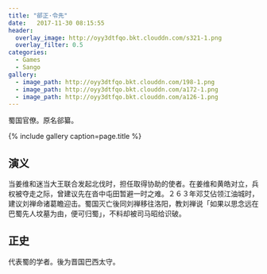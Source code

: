 ```yaml
---
title: "郤正·令先"
date:   2017-11-30 08:15:55
header:
  overlay_image: http://oyy3dtfqo.bkt.clouddn.com/s321-1.png
  overlay_filter: 0.5
categories:
  - Games
  - Sango
gallery:
  - image_path: http://oyy3dtfqo.bkt.clouddn.com/198-1.png
  - image_path: http://oyy3dtfqo.bkt.clouddn.com/a172-1.png
  - image_path: http://oyy3dtfqo.bkt.clouddn.com/a126-1.png
---
```


蜀国官僚。原名郤纂。

{% include gallery caption=page.title %}

## 演义

当姜维和迷当大王联合发起北伐时，担任取得协助的使者。在姜维和黄皓对立，兵权被夺走之际，曾建议先在沓中屯田暂避一时之难。２６３年邓艾佔领江油城时，建议刘禅命诸葛瞻迎击。蜀国灭亡後同刘禅移往洛阳，教刘禅说「如果以思念远在巴蜀先人坟墓为由，便可归蜀」，不料却被司马昭给识破。

## 正史

代表蜀的学者。後为晋国巴西太守。